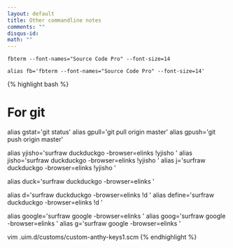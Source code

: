 ```yaml
---
layout: default
title: Other commandline notes
comments: ""
disqus-id:
math: ""
---
```



    fbterm --font-names="Source Code Pro" --font-size=14

    alias fb='fbterm --font-names="Source Code Pro" --font-size=14'

{% highlight bash %}
# For git

alias gstat='git status'
alias gpull='git pull origin master'
alias gpush='git push origin master'

alias yjisho='surfraw duckduckgo -browser=elinks \!yjisho '
alias jisho='surfraw duckduckgo -browser=elinks \!yjisho '
alias j='surfraw duckduckgo -browser=elinks \!yjisho '

alias duck='surfraw duckduckgo -browser=elinks '

alias d='surfraw duckduckgo -browser=elinks \!d '
alias define='surfraw duckduckgo -browser=elinks \!d '

alias google='surfraw google -browser=elinks '
alias goog='surfraw google -browser=elinks '
alias g='surfraw google -browser=elinks '


vim .uim.d/customs/custom-anthy-keys1.scm 
{% endhighlight %}
